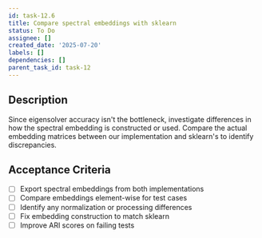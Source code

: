 ```yaml
---
id: task-12.6
title: Compare spectral embeddings with sklearn
status: To Do
assignee: []
created_date: '2025-07-20'
labels: []
dependencies: []
parent_task_id: task-12
---
```


## Description

Since eigensolver accuracy isn't the bottleneck, investigate differences in how the spectral embedding is constructed or used. Compare the actual embedding matrices between our implementation and sklearn's to identify discrepancies.

## Acceptance Criteria

- [ ] Export spectral embeddings from both implementations
- [ ] Compare embeddings element-wise for test cases
- [ ] Identify any normalization or processing differences
- [ ] Fix embedding construction to match sklearn
- [ ] Improve ARI scores on failing tests
